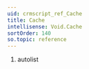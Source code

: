 ```yaml
---
uid: crmscript_ref_Cache
title: Cache
intellisense: Void.Cache
sortOrder: 140
so.topic: reference
---
```







1. autolist

